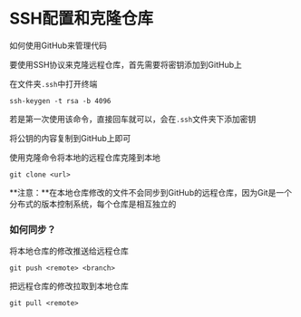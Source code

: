 # SSH配置和克隆仓库

如何使用GitHub来管理代码

要使用SSH协议来克隆远程仓库，首先需要将密钥添加到GitHub上

在文件夹`.ssh`中打开终端

```shell
ssh-keygen -t rsa -b 4096
```

若是第一次使用该命令，直接回车就可以，会在`.ssh`文件夹下添加密钥

将公钥的内容复制到GitHub上即可

使用克隆命令将本地的远程仓库克隆到本地

```shell
git clone <url>
```

**注意：**在本地仓库修改的文件不会同步到GitHub的远程仓库，因为Git是一个分布式的版本控制系统，每个仓库是相互独立的

### 如何同步？

将本地仓库的修改推送给远程仓库

```shell
git push <remote> <branch>
```

把远程仓库的修改拉取到本地仓库

```shell
git pull <remote>
```

